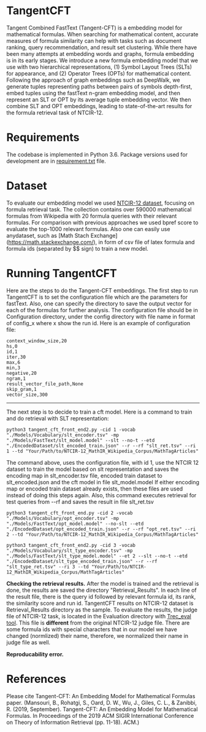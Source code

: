 # TangentCFT
Tangent Combined FastText (Tangent-CFT) is a embedding model for mathematical formulas. When searching for mathematical content, accurate measures of formula similarity can help with tasks such as document ranking, query recommendation, and result set clustering. While there have been many attempts at embedding words and graphs, formula embedding is in its early stages. 
We introduce a new formula embedding model that we use with two hierarchical representations, (1) Symbol Layout Trees (SLTs) for appearance, and (2) Operator Trees (OPTs) for mathematical content. Following the approach of graph embeddings such as DeepWalk, we generate tuples representing paths between pairs of symbols depth-first, embed tuples using the fastText n-gram embedding model, and then represent an SLT or OPT by its average tuple embedding vector. We then combine SLT and OPT embeddings, leading to state-of-the-art results for the formula retrieval task of NTCIR-12.

# Requirements
The codebase is implemented in Python 3.6. Package versions used for development are in [requirement.txt](https://github.com/BehroozMansouri/TangentCFT/blob/master/requirements.txt) file.

# Dataset
To evaluate our embedding model we used [NTCIR-12 dataset](https://www.cs.rit.edu/~rlaz/NTCIR-12_MathIR_Wikipedia_Corpus.zip), focusing on formula retrieval task. The collection contains over 590000 mathematical formulas from Wikipedia with 20 formula queries with their relevant formulas. For comparison with previous approaches we used bpref score to evaluate the top-1000 relevant formulas. 
Also one can easily use anydataset, such as [Math Stach Exchange] (https://math.stackexchange.com/), in form of csv file of latex formula and formula ids (separated by $$ sign) to train a new model.

# Running TangentCFT
Here are the steps to do the Tangent-CFT embeddings. 
The first step to run TangentCFT is to set the configuration file which are the parameters for fastText. Also, one can specify the directory to save the output vector for each of the formulas for further analysis. The configuration file should be in Configuration directory, under the config directory with file name in format of config_x where x show the run id. Here is an example of configuration file:
```
context_window_size,20
hs,0
id,1
iter,30
max,6
min,3
negative,20
ngram,1
result_vector_file_path,None
skip_gram,1
vector_size,300
```
---
The next step is to decide to train a cft model. Here is a command to train and do retrieval with SLT representation:

[//]: # (```shell)

[//]: # (python3 tangent_cft_front_end.py -ds "Your/Path/to/NTCIR-12_MathIR_Wikipedia_Corpus/MathTagArticles" -cid 1 -em slt_encoder.tsv --eds "Path/To/slt_encoded.json" --mp slt_model.model --rf slt_ret.tsv --qd "./TestQueries" --ri 1 )

[//]: # (```)
```shell
python3 tangent_cft_front_end2.py -cid 1 -vocab "./Models/Vocabulary/slt_encoder.tsv" -mp "./Models/FastText/slt_model.model" --slt --no-t --etd "./EncodedDataset/slt_encoded_train.json" --r --rf "slt_ret.tsv" --ri 1 --td "Your/Path/to/NTCIR-12_MathIR_Wikipedia_Corpus/MathTagArticles"
```
The command above, uses the configuration file, with id 1, use the NTCIR 12 dataset to train the model based on slt representation and saves the encoding map in slt_encoder.tsv file, encoded train dataset to slt_encoded.json and the cft model in file slt_model.model 
If either encoding map or encoded train dataset already exists, then these files are used instead of doing this steps again.
Also, this command executes retrieval for test queries from --rf and saves the result in file slt_ret.tsv 

```shell
python3 tangent_cft_front_end.py -cid 2 -vocab "./Models/Vocabulary/opt_encoder.tsv" -mp "./Models/FastText/opt_model.model" --no-slt --etd "./EncodedDataset/opt_encoded_train.json" --r --rf "opt_ret.tsv" --ri 2 --td "Your/Path/to/NTCIR-12_MathIR_Wikipedia_Corpus/MathTagArticles"
```

```shell
python3 tangent_cft_front_end2.py -cid 3 -vocab "./Models/Vocabulary/slt_type_encoder.tsv" -mp "./Models/FastText/slt_type_model.model" --et 2 --slt --no-t --etd "./EncodedDataset/slt_type_encoded_train.json" --r --rf "slt_type_ret.tsv" --ri 3 --td "Your/Path/to/NTCIR-12_MathIR_Wikipedia_Corpus/MathTagArticles"
```

[//]: # (The following three commands are used to train model on each representation and do retrieval. However, Tangent-CFT model, combines the three vector representations. Therefore, after training, use the following command to combine the retrieval results:)

[//]: # (```)

[//]: # (python3 tangent_cft_combine_results.py)

[//]: # (```)

[//]: # (The retrieval result will be saved in file cft_res.)

**Checking the retrieval results.** After the model is trained and the retrieval is done, the results are saved the directory "Retrieval_Results". In each line of the result file, there is the query id followed by relevant formula id, its rank, the similarity score and run id. TangentCFT results on NTCIR-12 dataset is Retrieval_Results directory as the sample. To evaluate the results, the judge file of NTCIR-12 task, is located in the Evaluation directory with [Trec_eval tool](https://trec.nist.gov/trec_eval/). This file is **different** from the original NTCIR-12 judge file. There are some formula ids with special characters that in our model we have changed (normlized) their name, therefore, we normalized their name in judge file as well.

**Reproducability error.**
# References
Please cite Tangent-CFT: An Embedding Model for Mathematical Formulas paper. (Mansouri, B., Rohatgi, S., Oard, D. W., Wu, J., Giles, C. L., & Zanibbi, R. (2019, September). Tangent-CFT: An Embedding Model for Mathematical Formulas. In Proceedings of the 2019 ACM SIGIR International Conference on Theory of Information Retrieval (pp. 11-18). ACM.)

